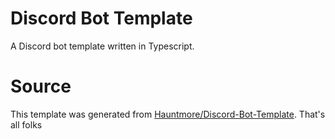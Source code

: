 # Discord Bot Template
A Discord bot template written in Typescript.

# Source
This template was generated from [Hauntmore/Discord-Bot-Template](https://github.com/Hauntmore/Discord-Bot-Template).
That's all folks
